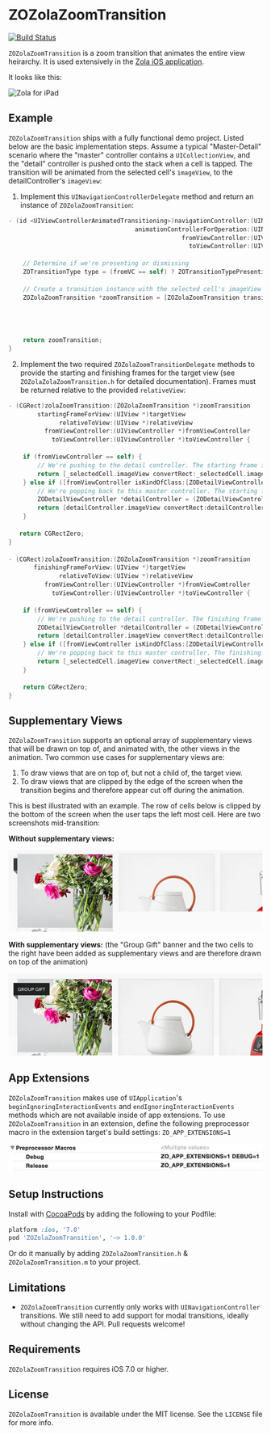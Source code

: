 # ZOZolaZoomTransition

[![Build Status](https://travis-ci.org/NewAmsterdamLabs/ZOZolaZoomTransition.svg?branch=master)](https://travis-ci.org/NewAmsterdamLabs/ZOZolaZoomTransition)

`ZOZolaZoomTransition` is a zoom transition that animates the entire view heirarchy. It is used extensively in the [Zola iOS application](https://itunes.apple.com/us/app/zola-wedding-registry-gifts/id852691916?mt=8).

It looks like this:
<p align="left">
<img src="Demo/Images/demo.gif") alt="Zola for iPad"/>
</p>

## Example

`ZOZolaZoomTransition` ships with a fully functional demo project. Listed below are the basic implementation steps. Assume a typical "Master-Detail" scenario where the "master" controller contains a `UICollectionView`, and the "detail" controller is pushed onto the stack when a cell is tapped. The transition will be animated from the selected cell's `imageView`, to the detailController's `imageView`: 

1. Implement this `UINavigationControllerDelegate` method and return an instance of `ZOZolaZoomTransition`:

  ```objective-c
  - (id <UIViewControllerAnimatedTransitioning>)navigationController:(UINavigationController *)navigationController     
                                     animationControllerForOperation:(UINavigationControllerOperation)operation 
                                                  fromViewController:(UIViewController *)fromVC 
                                                    toViewController:(UIViewController *)toVC {
      
      // Determine if we're presenting or dismissing
      ZOTransitionType type = (fromVC == self) ? ZOTransitionTypePresenting : ZOTransitionTypeDismissing;
      
      // Create a transition instance with the selected cell's imageView as the target view
      ZOZolaZoomTransition *zoomTransition = [ZOZolaZoomTransition transitionFromView:_selectedCell.imageView
                                                                                 type:type
                                                                             duration:0.5
                                                                             delegate:self];
      
      return zoomTransition;
  }
  ```

2. Implement the two required `ZOZolaZoomTransitionDelegate` methods to provide the starting and finishing frames for the target view (see `ZOZolaZolaZoomTransition.h` for detailed documentation). Frames must be returned relative to the provided `relativeView`:

  ```objective-c
  - (CGRect)zolaZoomTransition:(ZOZolaZoomTransition *)zoomTransition
          startingFrameForView:(UIView *)targetView
                relativeToView:(UIView *)relativeView
            fromViewController:(UIViewController *)fromViewController
              toViewController:(UIViewController *)toViewController {
      
      if (fromViewController == self) {
          // We're pushing to the detail controller. The starting frame is taken from the selected cell's imageView.
          return [_selectedCell.imageView convertRect:_selectedCell.imageView.bounds toView:relativeView];
      } else if ([fromViewController isKindOfClass:[ZODetailViewController class]]) {
          // We're popping back to this master controller. The starting frame is taken from the detailController's imageView.
          ZODetailViewController *detailController = (ZODetailViewController *)fromViewController;
          return [detailController.imageView convertRect:detailController.imageView.bounds toView:relativeView];
      }
  
     return CGRectZero;
  }

  - (CGRect)zolaZoomTransition:(ZOZolaZoomTransition *)zoomTransition
         finishingFrameForView:(UIView *)targetView
                relativeToView:(UIView *)relativeView
            fromViewController:(UIViewController *)fromViewComtroller
              toViewController:(UIViewController *)toViewController {
      
      if (fromViewComtroller == self) {
          // We're pushing to the detail controller. The finishing frame is taken from the detailController's imageView.
          ZODetailViewController *detailController = (ZODetailViewController *)toViewController;
          return [detailController.imageView convertRect:detailController.imageView.bounds toView:relativeView];
      } else if ([fromViewComtroller isKindOfClass:[ZODetailViewController class]]) {
          // We're popping back to this master controller. The finishing frame is taken from the selected cell's imageView.
          return [_selectedCell.imageView convertRect:_selectedCell.imageView.bounds toView:relativeView];
      }
      
      return CGRectZero;
  }
  ```

## Supplementary Views

`ZOZolaZoomTransition` supports an optional array of supplementary views that will be drawn on top of, and animated with, the other views in the animation. Two common use cases for  supplementary views are:
 
 1. To draw views that are on top of, but not a child of, the target view.
 2. To draw views that are clipped by the edge of the screen when the transition begins
    and therefore appear cut off during the animation.

This is best illustrated with an example. The row of cells below is clipped by the bottom of the screen when the user taps the left most cell. Here are two screenshots mid-transition:

**Without supplementary views:**

<p align="left">
<img src="Demo/Images/without_supplementary_views.jpg") alt="Without supplementary views"/>
</p>

**With supplementary views:** 
(the "Group Gift" banner and the two cells to the right have been added as supplementary views and are therefore drawn on top of the animation)

<p align="left">
<img src="Demo/Images/with_supplementary_views.jpg") alt="With supplementary views"/>
</p>

## App Extensions

`ZOZolaZoomTransition` makes use of `UIApplication`'s `beginIgnoringInteractionEvents` and `endIgnoringInteractionEvents` methods which are not available inside of app extensions. To use `ZOZolaZoomTransition` in an extension, define the following preprocessor macro in the extension target's build settings: 
`ZO_APP_EXTENSIONS=1`

<p align="left">
<img src="Demo/Images/app_extensions.jpg") alt="Preprocessor macro for app extensions"/>
</p>

## Setup Instructions

Install with [CocoaPods](http://cocoapods.org) by adding the following to your Podfile:

``` ruby
platform :ios, '7.0'
pod 'ZOZolaZoomTransition', '~> 1.0.0'
```

Or do it manually by adding `ZOZolaZoomTransition.h` & `ZOZolaZoomTransition.m` to your project.

## Limitations

- `ZOZolaZoomTransition` currently only works with `UINavigationController` transitions. We still need to add support for modal transitions, ideally without changing the API. Pull requests welcome!

## Requirements

`ZOZolaZoomTransition` requires iOS 7.0 or higher.

## License

`ZOZolaZoomTransition` is available under the MIT license. See the `LICENSE` file for more info.
